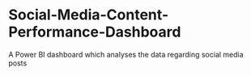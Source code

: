 # Social-Media-Content-Performance-Dashboard
A Power BI dashboard which analyses the data regarding social media posts
